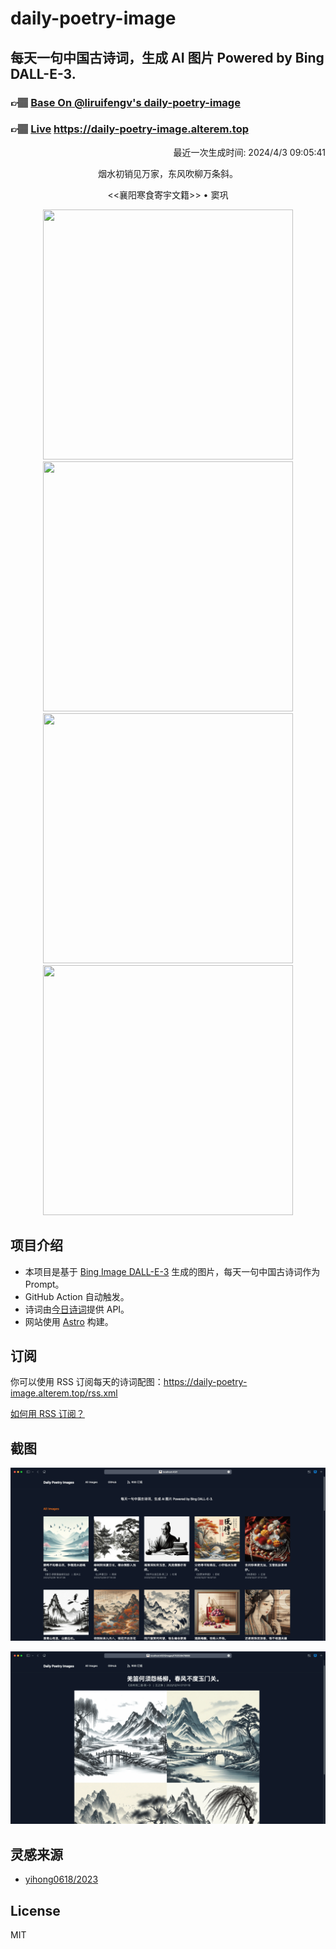 
# daily-poetry-image

## 每天一句中国古诗词，生成 AI 图片 Powered by Bing DALL-E-3.

### 👉🏽 [Base On @liruifengv's daily-poetry-image](https://github.com/liruifengv/daily-poetry-image)

### 👉🏽 [Live](https://daily-poetry-image.alterem.top/) https://daily-poetry-image.alterem.top

<p align="right">
  最近一次生成时间: 2024/4/3 09:05:41
</p>
<p align="center">
烟水初销见万家，东风吹柳万条斜。
</p>
<p align="center">
<<襄阳寒食寄宇文籍>> • 窦巩
</p>
<p align="center">
<img src="https://tse1.mm.bing.net/th/id/OIG1.YZCd46raJnsG_zEBI7hm" height="400" width="400" />
<img src="https://tse3.mm.bing.net/th/id/OIG1.T8mED7WF3Mzi96.Ov.6e" height="400" width="400" />
<img src="https://tse2.mm.bing.net/th/id/OIG1._z08ZpKWsC23bBRtG0vZ" height="400" width="400" />
<img src="https://tse1.mm.bing.net/th/id/OIG1.3.Y2OtcZqe1XEJiHjwXf" height="400" width="400" />
</p>

## 项目介绍

-   本项目是基于 [Bing Image DALL-E-3](https://www.bing.com/images/create) 生成的图片，每天一句中国古诗词作为 Prompt。
-   GitHub Action 自动触发。
-   诗词由[今日诗词](https://www.jinrishici.com/)提供 API。
-   网站使用 [Astro](https://astro.build) 构建。

## 订阅

你可以使用 RSS 订阅每天的诗词配图：https://daily-poetry-image.alterem.top/rss.xml

[如何用 RSS 订阅？](https://zhuanlan.zhihu.com/p/55026716)

## 截图

![图片列表](./screenshots/Snipaste_2023-12-28_21-00-26.png)

![图片详情](./screenshots/Snipaste_2023-12-28_21-00-53.png)

## 灵感来源

-   [yihong0618/2023](https://github.com/yihong0618/2023)

## License

MIT
